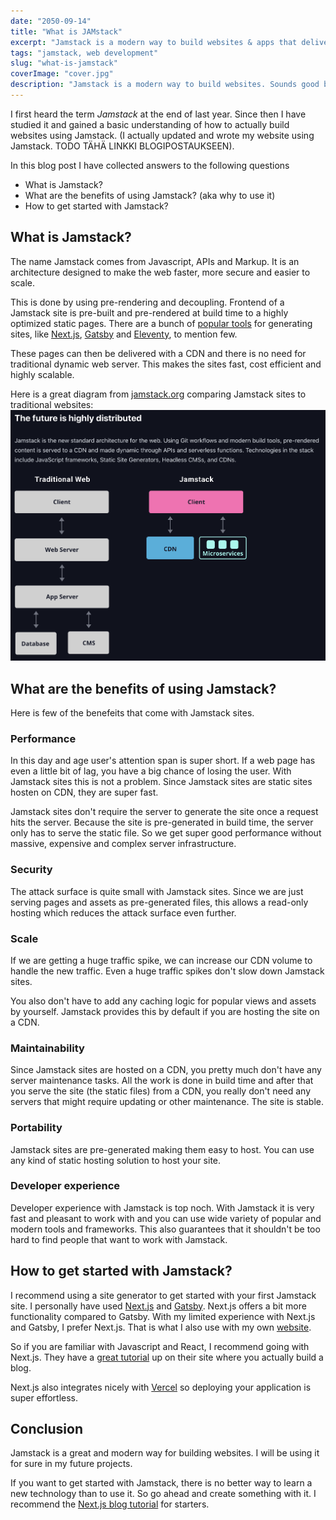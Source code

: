 ```yaml
---
date: "2050-09-14"
title: "What is JAMstack"
excerpt: "Jamstack is a modern way to build websites & apps that delivers better performance. Sounds good but why, when and how should you use it? I will try to answer those questions in this post."
tags: "jamstack, web development"
slug: "what-is-jamstack"
coverImage: "cover.jpg"
description: "Jamstack is a modern way to build websites. Sounds good but why, when and how should you use it? In this post I will try to answer those questions."
---
```


I first heard the term _Jamstack_ at the end of last year. Since then I have studied it and gained a basic understanding of how to actually build websites using Jamstack. (I actually updated and wrote my website using Jamstack. TODO TÄHÄ LINKKI BLOGIPOSTAUKSEEN).

In this blog post I have collected answers to the following questions

- What is Jamstack?
- What are the benefits of using Jamstack? (aka why to use it)
- How to get started with Jamstack?

## What is Jamstack?

The name Jamstack comes from Javascript, APIs and Markup. It is an architecture designed to make the web faster, more secure and easier to scale.

This is done by using pre-rendering and decoupling. Frontend of a Jamstack site is pre-built and pre-rendered at build time to a highly optimized static pages. There are a bunch of [popular tools](https://jamstack.org/generators/) for generating sites, like [Next.js](https://nextjs.org/), [Gatsby](https://www.gatsbyjs.com/) and [Eleventy](https://www.11ty.dev/), to mention few.

These pages can then be delivered with a CDN and there is no need for traditional dynamic web server. This makes the sites fast, cost efficient and highly scalable.

Here is a great diagram from [jamstack.org](https://www.jamstack.org) comparing Jamstack sites to traditional websites:
![Jamstack vs traditional](./images/jamstack-vs-traditional.png)

## What are the benefits of using Jamstack?

Here is few of the benefeits that come with Jamstack sites.

### Performance

In this day and age user's attention span is super short. If a web page has even a little bit of lag, you have a big chance of losing the user. With Jamstack sites this is not a problem. Since Jamstack sites are static sites hosten on CDN, they are super fast.

Jamstack sites don't require the server to generate the site once a request hits the server. Because the site is pre-generated in build time, the server only has to serve the static file. So we get super good performance without massive, expensive and complex server infrastructure.

### Security

The attack surface is quite small with Jamstack sites. Since we are just serving pages and assets as pre-generated files, this allows a read-only hosting which reduces the attack surface even further.

### Scale

If we are getting a huge traffic spike, we can increase our CDN volume to handle the new traffic. Even a huge traffic spikes don't slow down Jamstack sites.

You also don't have to add any caching logic for popular views and assets by yourself. Jamstack provides this by default if you are hosting the site on a CDN.

### Maintainability

Since Jamstack sites are hosted on a CDN, you pretty much don't have any server maintenance tasks. All the work is done in build time and after that you serve the site (the static files) from a CDN, you really don't need any servers that might require updating or other maintenance. The site is stable.

### Portability

Jamstack sites are pre-generated making them easy to host. You can use any kind of static hosting solution to host your site.

### Developer experience

Developer experience with Jamstack is top noch. With Jamstack it is very fast and pleasant to work with and you can use wide variety of popular and modern tools and frameworks. This also guarantees that it shouldn't be too hard to find people that want to work with Jamstack.

## How to get started with Jamstack?

I recommend using a site generator to get started with your first Jamstack site. I personally have used [Next.js](https://nextjs.org/) and [Gatsby](https://www.gatsbyjs.com/). Next.js offers a bit more functionality compared to Gatsby. With my limited experience with Next.js and Gatsby, I prefer Next.js. That is what I also use with my own [website](https://www.tuomokankaanpaa.com).

So if you are familiar with Javascript and React, I recommend going with Next.js. They have a [great tutorial](https://nextjs.org/learn/basics/create-nextjs-app) up on their site where you actually build a blog.

Next.js also integrates nicely with [Vercel](https://www.vercel.com) so deploying your application is super effortless.

## Conclusion

Jamstack is a great and modern way for building websites. I will be using it for sure in my future projects.

If you want to get started with Jamstack, there is no better way to learn a new technology than to use it. So go ahead and create something with it. I recommend the [Next.js blog tutorial](https://nextjs.org/learn/basics/create-nextjs-app) for starters.
